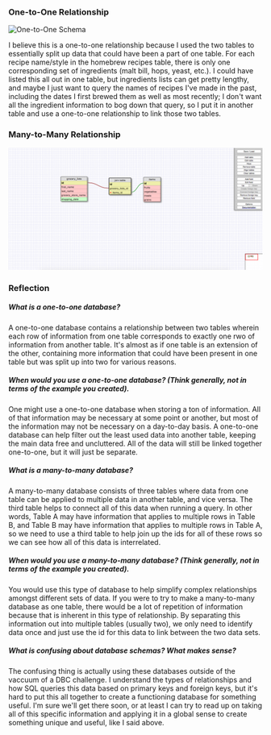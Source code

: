 ### One-to-One Relationship

![One-to-One Schema](imgs/one-to-one-schmea-design.png)

I believe this is a one-to-one relationship because I used the two tables to essentially split up data that could have been a part of one table. For each recipe name/style in the homebrew recipes table, there is only one corresponding set of ingredients (malt bill, hops, yeast, etc.). I could have listed this all out in one table, but ingredients lists can get pretty lengthy, and maybe I just want to query the names of recipes I've made in the past, including the dates I first brewed them as well as most recently; I don't want all the ingredient information to bog down that query, so I put it in another table and use a one-to-one relationship to link those two tables.

### Many-to-Many Relationship

![Many-to-Many Schema](imgs/many-to-many-schema-design.png)

### Reflection

##### What is a one-to-one database?

A one-to-one database contains a relationship between two tables wherein each row of information from one table corresponds to exactly one rwo of information from another table. It's almost as if one table is an extension of the other, containing more information that could have been present in one table but was split up into two for various reasons.

##### When would you use a one-to-one database? (Think generally, not in terms of the example you created).

One might use a one-to-one database when storing a ton of information. All of that information may be necessary at some point or another, but most of the information may not be necessary on a day-to-day basis. A one-to-one database can help filter out the least used data into another table, keeping the main data free and uncluttered. All of the data will still be linked together one-to-one, but it will just be separate.

##### What is a many-to-many database?

A many-to-many database consists of three tables where data from one table can be applied to multiple data in another table, and vice versa. The third table helps to connect all of this data when running a query. In other words, Table A may have information that applies to multiple rows in Table B, and Table B may have information that applies to multiple rows in Table A, so we need to use a third table to help join up the ids for all of these rows so we can see how all of this data is interrelated.

##### When would you use a many-to-many database? (Think generally, not in terms of the example you created).

You would use this type of database to help simplify complex relationships amongst different sets of data. If you were to try to make a many-to-many database as one table, there would be a lot of repetition of information because that is inherent in this type of relationship. By separating this information out into multiple tables (usually two), we only need to identify data once and just use the id for this data to link between the two data sets.

##### What is confusing about database schemas? What makes sense?

The confusing thing is actually using these databases outside of the vaccuum of a DBC challenge. I understand the types of relationships and how SQL queries this data based on primary keys and foreign keys, but it's hard to put this all together to create a functioning database for something useful. I'm sure we'll get there soon, or at least I can try to read up on taking all of this specific information and applying it in a global sense to create something unique and useful, like I said above.